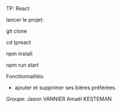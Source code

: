 TP: React

lancer le projet:

git clone

cd tpreact

npm install

npm run start

Fonctionnalités:

- ajouter et supprimer ses bières préférées.

Groupe: Jason VANNIER Amaël KESTEMAN
